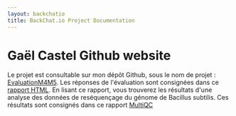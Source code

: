 ```yaml
---
layout: backchatio
title: BackChat.io Project Documentation
---
```

Gaël Castel Github website
=========================
Le projet est consultable sur mon dépôt Github, sous le nom de projet : [EvaluationM4M5](https://github.com/gaelcastel/EvaluationM4M5).
Les réponses de l'évaluation sont consignées dans ce [rapport HTML](https://gaelcastel.github.io/EvaluationM4M5/Evaluation.html).
En lisant ce rapport, vous trouverez les résultats d'une analyse des données de reséquençage du génome de Bacillus subtilis. Ces résultats sont consignés dans ce rapport [MultiQC](https://github.com/gaelcastel/EvaluationM4M5/tree/master/QC/multiqc_report.html) 
